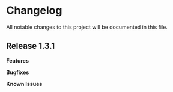 # Changelog

All notable changes to this project will be documented in this file.

## Release 1.3.1

**Features**

**Bugfixes**

**Known Issues**

